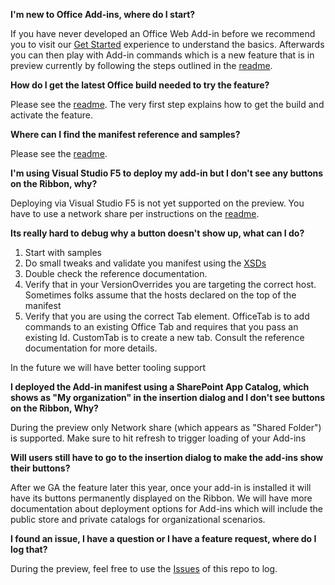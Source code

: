 **I'm new to Office Add-ins, where do I start?**

If you have never developed an Office Web Add-in before we recommend you to visit our [Get Started](http://dev.office.com/getting-started/addins) experience to understand the basics. Afterwards you can then play with Add-in commands which is a new feature that is in preview currently by following the steps outlined in the [readme](https://github.com/OfficeDev/Office-Add-in-Commands-Samples/blob/master/README.md). 

**How do I get the latest Office build needed to try the feature?**

Please see the [readme](https://github.com/OfficeDev/Office-Add-in-Commands-Samples/blob/master/README.md). The very first step explains how to get the build and activate the feature. 

**Where can I find the manifest reference and samples?**

Please see the [readme](https://github.com/OfficeDev/Office-Add-in-Commands-Samples/blob/master/README.md).  

**I'm using Visual Studio F5 to deploy my add-in but I don't see any buttons on the Ribbon, why?**

Deploying via Visual Studio F5 is not yet supported on the preview. You have to use a network share per instructions on the [readme](https://github.com/OfficeDev/Office-Add-in-Commands-Samples/blob/master/README.md). 

**Its really hard to debug why a button doesn't show up, what can I do?**

1. Start with samples
1. Do small tweaks and validate you manifest using the [XSDs](https://github.com/OfficeDev/Office-Add-in-Commands-Samples/tree/master/Tools/XSD)
1. Double check the reference documentation.  
1. Verify that in your VersionOverrides you are targeting the correct host. Sometimes folks assume that the hosts declared on the top of the manifest
2. Verify that you are using the correct Tab element. OfficeTab is to add commands to an existing Office Tab and requires that you pass an existing Id. CustomTab is to create a new tab. Consult the reference documentation for more details. 

In the future we will have better tooling support

**I deployed the Add-in manifest using a SharePoint App Catalog, which shows as "My organization" in the insertion dialog and I don't see buttons on the Ribbon, Why?**

During the preview only Network share (which appears as "Shared Folder") is supported. Make sure to hit refresh to trigger loading of your Add-ins

**Will users still have to go to the insertion dialog to make the add-ins show their buttons?**

After we GA the feature later this year, once your add-in is installed it will have its buttons permanently displayed on the Ribbon. We will have more documentation about deployment options for Add-ins which will include the public store and private catalogs for organizational scenarios. 

**I found an issue, I have a question or I have a feature request, where do I log that?**

During the preview, feel free to use the [Issues](https://github.com/OfficeDev/Office-Add-in-Commands-Samples/issues) of this repo to log. 

